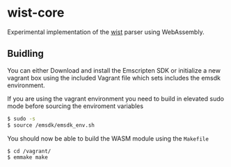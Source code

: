 # wist-core

Experimental implementation of the [wist](https://github.com/willowtreeapps/wist) parser using WebAssembly.

## Buidling

You can either Download and install the Emscripten SDK or initialize a new vagrant box using the included Vagrant file which sets includes the emsdk environment. 

If you are using the vagrant environment you need to build in elevated sudo mode before sourcing the enviroment variables

```sh
$ sudo -s
$ source /emsdk/emsdk_env.sh
```

You should now be able to build the WASM module using the `Makefile`

```sh
$ cd /vagrant/
$ emmake make
```
